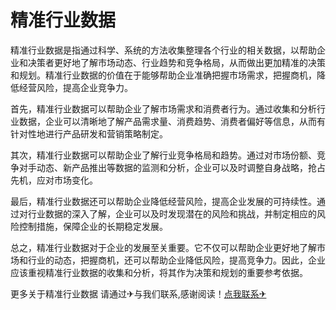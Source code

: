 # 精准行业数据

精准行业数据是指通过科学、系统的方法收集整理各个行业的相关数据，以帮助企业和决策者更好地了解市场动态、行业趋势和竞争格局，从而做出更加精准的决策和规划。精准行业数据的价值在于能够帮助企业准确把握市场需求，把握商机，降低经营风险，提高企业竞争力。

首先，精准行业数据可以帮助企业了解市场需求和消费者行为。通过收集和分析行业数据，企业可以清晰地了解产品需求量、消费趋势、消费者偏好等信息，从而有针对性地进行产品研发和营销策略制定。

其次，精准行业数据可以帮助企业了解行业竞争格局和趋势。通过对市场份额、竞争对手动态、新产品推出等数据的监测和分析，企业可以及时调整自身战略，抢占先机，应对市场变化。

最后，精准行业数据还可以帮助企业降低经营风险，提高企业发展的可持续性。通过对行业数据的深入了解，企业可以及时发现潜在的风险和挑战，并制定相应的风险控制措施，保障企业的长期稳定发展。

总之，精准行业数据对于企业的发展至关重要。它不仅可以帮助企业更好地了解市场和行业的动态，把握商机，还可以帮助企业降低风险，提高竞争力。因此，企业应该重视精准行业数据的收集和分析，将其作为决策和规划的重要参考依据。

更多关于精准行业数据 请通过✈与我们联系,感谢阅读！[点我联系✈](https://dl.G208.com)